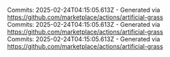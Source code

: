 Commits: 2025-02-24T04:15:05.613Z - Generated via https://github.com/marketplace/actions/artificial-grass
<br>
Commits: 2025-02-24T04:15:05.613Z - Generated via https://github.com/marketplace/actions/artificial-grass
<br>
Commits: 2025-02-24T04:15:05.613Z - Generated via https://github.com/marketplace/actions/artificial-grass
<br>
